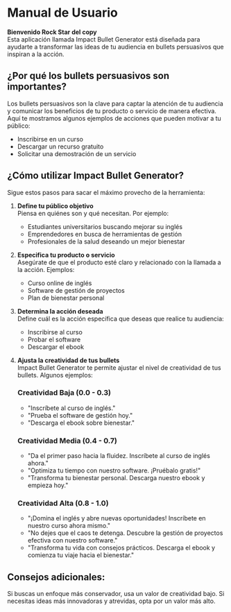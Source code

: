 # Manual de Usuario

**Bienvenido Rock Star del copy**  
Esta aplicación llamada Impact Bullet Generator está diseñada para ayudarte a transformar las ideas de tu audiencia en bullets persuasivos que inspiran a la acción.

## ¿Por qué los bullets persuasivos son importantes?
Los bullets persuasivos son la clave para captar la atención de tu audiencia y comunicar los beneficios de tu producto o servicio de manera efectiva. Aquí te mostramos algunos ejemplos de acciones que pueden motivar a tu público:
- Inscribirse en un curso
- Descargar un recurso gratuito
- Solicitar una demostración de un servicio

## ¿Cómo utilizar Impact Bullet Generator?
Sigue estos pasos para sacar el máximo provecho de la herramienta:

1. **Define tu público objetivo**  
   Piensa en quiénes son y qué necesitan. Por ejemplo:
   - Estudiantes universitarios buscando mejorar su inglés
   - Emprendedores en busca de herramientas de gestión
   - Profesionales de la salud deseando un mejor bienestar

2. **Especifica tu producto o servicio**  
   Asegúrate de que el producto esté claro y relacionado con la llamada a la acción. Ejemplos:
   - Curso online de inglés
   - Software de gestión de proyectos
   - Plan de bienestar personal

3. **Determina la acción deseada**  
   Define cuál es la acción específica que deseas que realice tu audiencia:
   - Inscribirse al curso
   - Probar el software
   - Descargar el ebook

4. **Ajusta la creatividad de tus bullets**  
   Impact Bullet Generator te permite ajustar el nivel de creatividad de tus bullets. Algunos ejemplos:

   ### Creatividad Baja (0.0 - 0.3)
   - "Inscríbete al curso de inglés."
   - "Prueba el software de gestión hoy."
   - "Descarga el ebook sobre bienestar."

   ### Creatividad Media (0.4 - 0.7)
   - "Da el primer paso hacia la fluidez. Inscríbete al curso de inglés ahora."
   - "Optimiza tu tiempo con nuestro software. ¡Pruébalo gratis!"
   - "Transforma tu bienestar personal. Descarga nuestro ebook y empieza hoy."

   ### Creatividad Alta (0.8 - 1.0)
   - "¡Domina el inglés y abre nuevas oportunidades! Inscríbete en nuestro curso ahora mismo."
   - "No dejes que el caos te detenga. Descubre la gestión de proyectos efectiva con nuestro software."
   - "Transforma tu vida con consejos prácticos. Descarga el ebook y comienza tu viaje hacia el bienestar."

## Consejos adicionales:
Si buscas un enfoque más conservador, usa un valor de creatividad bajo. Si necesitas ideas más innovadoras y atrevidas, opta por un valor más alto.
